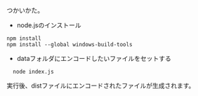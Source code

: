 
つかいかた。

* node.jsのインストール

```
npm install 
npm install --global windows-build-tools
```
* dataフォルダにエンコードしたいファイルをセットする

```
  node index.js
```

実行後、distファイルにエンコードされたファイルが生成されます。

